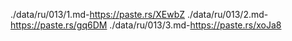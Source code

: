 ./data/ru/013/1.md-https://paste.rs/XEwbZ
./data/ru/013/2.md-https://paste.rs/gq6DM
./data/ru/013/3.md-https://paste.rs/xoJa8